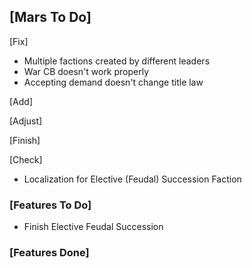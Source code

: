 ## [Mars To Do]

[Fix]
- Multiple factions created by different leaders
- War CB doesn't work properly
- Accepting demand doesn't change title law

[Add]

[Adjust]

[Finish]

[Check]
- Localization for Elective (Feudal) Succession Faction

### [Features To Do]

- Finish Elective Feudal Succession

### [Features Done]